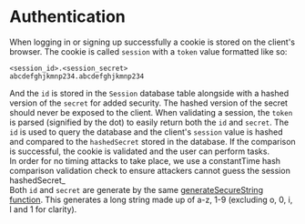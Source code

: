 # Authentication

When logging in or signing up successfully a cookie is stored on the client's
browser. The cookie is called `session` with a `token` value formatted like so:

```
<session_id>.<session_secret>
abcdefghjkmnp234.abcdefghjkmnp234
```

And the `id` is stored in the `Session` database table alongside with a hashed
version of the `secret` for added security. The hashed version of the secret
should never be exposed to the client. When validating a session, the `token` is
parsed (signified by the dot) to easily return both the `id` and `secret`. The
`id` is used to query the database and the client's `session` value is hashed
and compared to the `hashedSecret` stored in the database. If the comparison is
successful, the cookie is validated and the user can perform tasks.
<br> In order for no timing attacks to take place, we use a constantTime hash
comparison validation check to ensure attackers cannot guess the session
hashedSecret_
<br> Both `id` and `secret` are generate by the same
[generateSecureString function](https://github.com/parachataha/seagull/blob/main/src/lib/sessions/generateSecureString.ts).
This generates a long string made up of a-z, 1-9 (excluding o, 0, i, l and 1 for
clarity).
